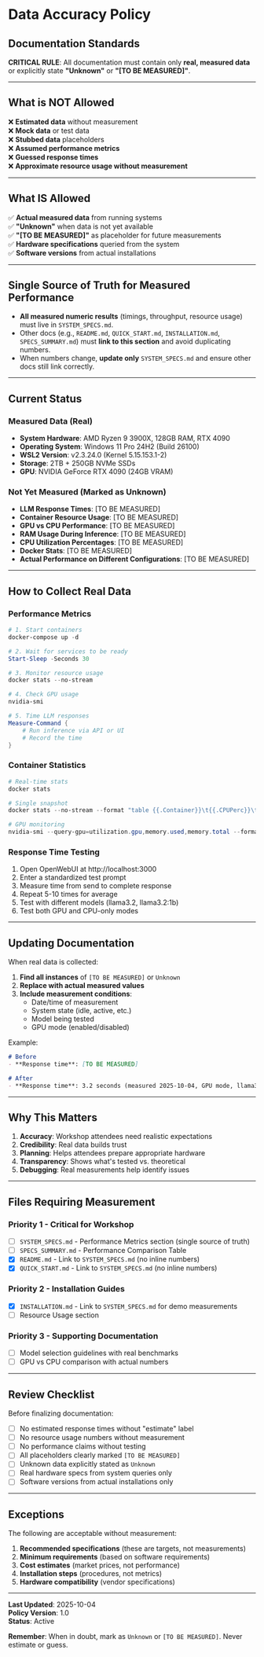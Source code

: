 # Data Accuracy Policy

## Documentation Standards

**CRITICAL RULE**: All documentation must contain only **real, measured data** or explicitly state **"Unknown"** or **"[TO BE MEASURED]"**.

---

## What is NOT Allowed

❌ **Estimated data** without measurement  
❌ **Mock data** or test data  
❌ **Stubbed data** placeholders  
❌ **Assumed performance metrics**  
❌ **Guessed response times**  
❌ **Approximate resource usage without measurement**  

---

## What IS Allowed

✅ **Actual measured data** from running systems  
✅ **"Unknown"** when data is not yet available  
✅ **"[TO BE MEASURED]"** as placeholder for future measurements  
✅ **Hardware specifications** queried from the system  
✅ **Software versions** from actual installations  

---

## Single Source of Truth for Measured Performance

- **All measured numeric results** (timings, throughput, resource usage) must live in `SYSTEM_SPECS.md`.
- Other docs (e.g., `README.md`, `QUICK_START.md`, `INSTALLATION.md`, `SPECS_SUMMARY.md`) must **link to this section** and avoid duplicating numbers.
- When numbers change, **update only** `SYSTEM_SPECS.md` and ensure other docs still link correctly.

---

## Current Status

### Measured Data (Real)
- **System Hardware**: AMD Ryzen 9 3900X, 128GB RAM, RTX 4090
- **Operating System**: Windows 11 Pro 24H2 (Build 26100)
- **WSL2 Version**: v2.3.24.0 (Kernel 5.15.153.1-2)
- **Storage**: 2TB + 250GB NVMe SSDs
- **GPU**: NVIDIA GeForce RTX 4090 (24GB VRAM)

### Not Yet Measured (Marked as Unknown)
- **LLM Response Times**: [TO BE MEASURED]
- **Container Resource Usage**: [TO BE MEASURED]
- **GPU vs CPU Performance**: [TO BE MEASURED]
- **RAM Usage During Inference**: [TO BE MEASURED]
- **CPU Utilization Percentages**: [TO BE MEASURED]
- **Docker Stats**: [TO BE MEASURED]
- **Actual Performance on Different Configurations**: [TO BE MEASURED]

---

## How to Collect Real Data

### Performance Metrics

```powershell
# 1. Start containers
docker-compose up -d

# 2. Wait for services to be ready
Start-Sleep -Seconds 30

# 3. Monitor resource usage
docker stats --no-stream

# 4. Check GPU usage
nvidia-smi

# 5. Time LLM responses
Measure-Command { 
    # Run inference via API or UI
    # Record the time
}
```

### Container Statistics

```powershell
# Real-time stats
docker stats

# Single snapshot
docker stats --no-stream --format "table {{.Container}}\t{{.CPUPerc}}\t{{.MemUsage}}"

# GPU monitoring
nvidia-smi --query-gpu=utilization.gpu,memory.used,memory.total --format=csv
```

### Response Time Testing

1. Open OpenWebUI at http://localhost:3000
2. Enter a standardized test prompt
3. Measure time from send to complete response
4. Repeat 5-10 times for average
5. Test with different models (llama3.2, llama3.2:1b)
6. Test both GPU and CPU-only modes

---

## Updating Documentation

When real data is collected:

1. **Find all instances** of `[TO BE MEASURED]` or `Unknown`
2. **Replace with actual measured values**
3. **Include measurement conditions**:
   - Date/time of measurement
   - System state (idle, active, etc.)
   - Model being tested
   - GPU mode (enabled/disabled)

Example:
```markdown
# Before
- **Response time**: [TO BE MEASURED]

# After
- **Response time**: 3.2 seconds (measured 2025-10-04, GPU mode, llama3.2)
```

---

## Why This Matters

1. **Accuracy**: Workshop attendees need realistic expectations
2. **Credibility**: Real data builds trust
3. **Planning**: Helps attendees prepare appropriate hardware
4. **Transparency**: Shows what's tested vs. theoretical
5. **Debugging**: Real measurements help identify issues

---

## Files Requiring Measurement

### Priority 1 - Critical for Workshop
- [ ] `SYSTEM_SPECS.md` - Performance Metrics section (single source of truth)
- [ ] `SPECS_SUMMARY.md` - Performance Comparison Table
- [x] `README.md` - Link to `SYSTEM_SPECS.md` (no inline numbers)
- [x] `QUICK_START.md` - Link to `SYSTEM_SPECS.md` (no inline numbers)

### Priority 2 - Installation Guides
- [x] `INSTALLATION.md` - Link to `SYSTEM_SPECS.md` for demo measurements
- [ ] Resource Usage section

### Priority 3 - Supporting Documentation
- [ ] Model selection guidelines with real benchmarks
- [ ] GPU vs CPU comparison with actual numbers

---

## Review Checklist

Before finalizing documentation:

- [ ] No estimated response times without "estimate" label
- [ ] No resource usage numbers without measurement
- [ ] No performance claims without testing
- [ ] All placeholders clearly marked `[TO BE MEASURED]`
- [ ] Unknown data explicitly stated as `Unknown`
- [ ] Real hardware specs from system queries only
- [ ] Software versions from actual installations only

---

## Exceptions

The following are acceptable without measurement:

1. **Recommended specifications** (these are targets, not measurements)
2. **Minimum requirements** (based on software requirements)
3. **Cost estimates** (market prices, not performance)
4. **Installation steps** (procedures, not metrics)
5. **Hardware compatibility** (vendor specifications)

---

**Last Updated**: 2025-10-04  
**Policy Version**: 1.0  
**Status**: Active

**Remember**: When in doubt, mark as `Unknown` or `[TO BE MEASURED]`. Never estimate or guess.
